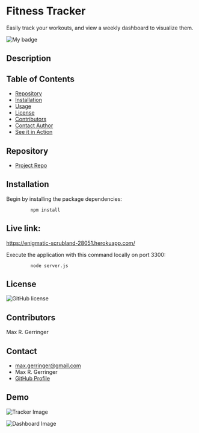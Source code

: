 # Fitness Tracker

Easily track your workouts, and view a weekly dashboard to visualize them.

![My badge](https://img.shields.io/badge/Created%20by-%40maxgerringer-blue)

## Description


## Table of Contents

  - [Repository](#Repository)
  - [Installation](#Installation)
  - [Usage](#Usage)
  - [License](#License)
  - [Contributors](#Contributors)
  - [Contact Author](#Contact)
  - [See it in Action](#Demo)

  ## Repository

  - [Project Repo](https://github.com/maxgerringer/workout-tracker)

  ## Installation

  Begin by installing the package dependencies:

             npm install

  ## Live link:

  https://enigmatic-scrubland-28051.herokuapp.com/

  Execute the application with this command locally on port 3300: 

             node server.js

  ## License

  ![GitHub license](https://img.shields.io/badge/license-MIT-blue.svg)

  ## Contributors

  Max R. Gerringer

  ## Contact

  - <max.gerringer@gmail.com>
  - Max R. Gerringer
  - [GitHub Profile](https://github.com/maxgerringer)

  ## Demo

 ![Tracker Image]("./public/assets/tracker.png")

 ![Dashboard Image]("./public/assets/dashboard.png")
